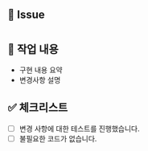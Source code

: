 ## 📎 Issue
  <!-- 관련 이슈 번호를 적어주세요 -->
#

## 💫 작업 내용
  <!-- 작업한 내용을 설명해주세요 -->
- 구현 내용 요약
- 변경사항 설명

## ✅ 체크리스트
- [ ] 변경 사항에 대한 테스트를 진행했습니다.
- [ ] 불필요한 코드가 없습니다.

